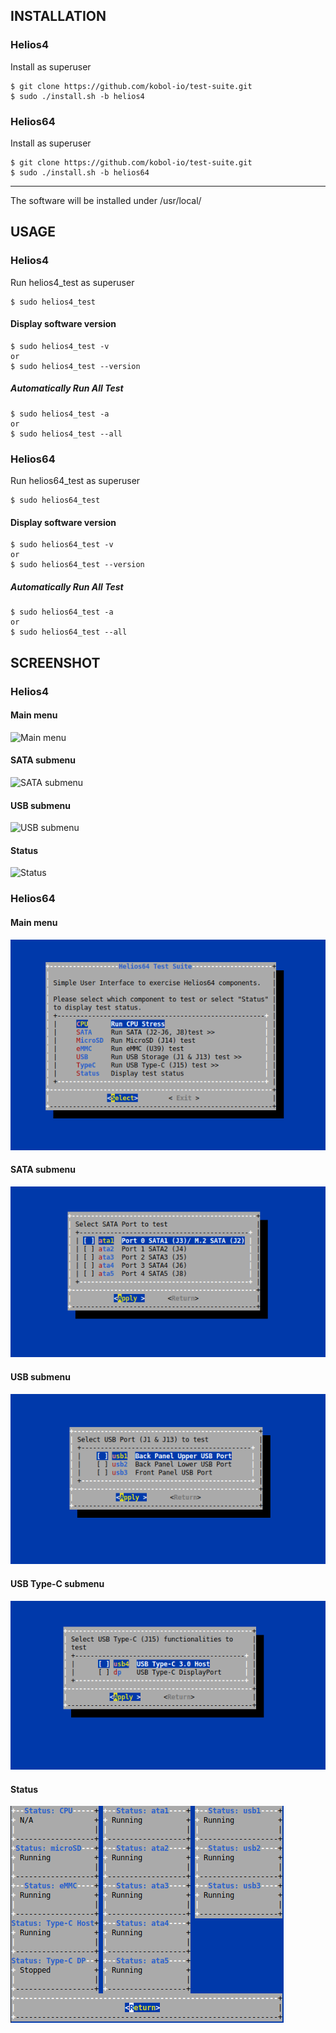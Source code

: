 ## INSTALLATION
### Helios4
Install as superuser
```
$ git clone https://github.com/kobol-io/test-suite.git
$ sudo ./install.sh -b helios4
```
### Helios64
Install as superuser
```
$ git clone https://github.com/kobol-io/test-suite.git
$ sudo ./install.sh -b helios64
```
---

The software will be installed under /usr/local/

## USAGE
### Helios4

Run helios4_test as superuser
```
$ sudo helios4_test
```

#### Display software version
```
$ sudo helios4_test -v
or
$ sudo helios4_test --version
```

##### Automatically Run All Test
```
$ sudo helios4_test -a
or
$ sudo helios4_test --all
```

### Helios64

Run helios64_test as superuser
```
$ sudo helios64_test
```

#### Display software version
```
$ sudo helios64_test -v
or
$ sudo helios64_test --version
```

##### Automatically Run All Test
```
$ sudo helios64_test -a
or
$ sudo helios64_test --all
```

## SCREENSHOT

### Helios4
#### Main menu
![Main menu](images/menu_main.png)

#### SATA submenu
![SATA submenu](images/menu_sata.png)

#### USB submenu
![USB submenu](images/menu_usb.png)

#### Status
![Status](images/menu_status.png)

### Helios64
#### Main menu
![Main menu](images/menu_helios64_main.png)

#### SATA submenu
![SATA submenu](images/menu_helios64_sata.png)

#### USB submenu
![USB submenu](images/menu_helios64_usb.png)

#### USB Type-C submenu
![TypeC submenu](images/menu_helios64_typec.png)

#### Status
![Status](images/menu_helios64_status.png)


